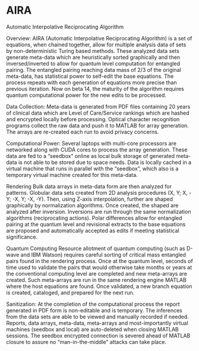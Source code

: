 # AIRA

Automatic Interpolative Reciprocating Algorithm

Overview:
AIRA (Automatic Interpolative Reciprocating Algorithm) is a set of equations, when chained together, allow for multiple analysis data of sets by non-deterministic Turing based methods. These analyzed data sets generate meta-data which are heuristically sorted graphically and then inversed/inverted to allow for quantum level computation for entangled pairing. The entangled pairing reaching data mass of 2/3 of the original meta-data, has statistical power to self-edit the base equations. The process repeats with each generation of equations more precise than previous iteration. Now on beta 14, the maturity of the algorithm requires quantum computational power for the new edits to be processed.

Data Collection:
Meta-data is generated from PDF files containing 20 years of clinical data which are Level of Care/Service rankings which are hashed and encrypted locally before processing. Optical character recognition programs collect the raw data and push it to MATLAB for array generation. The arrays are re-created each run to avoid privacy concerns.

Computational Power:
Several laptops with multi-core processors are networked along with CUDA cores to process the array generation. These data are fed to a “seedbox” online as local bulk storage of generated meta-data is not able to be stored due to space needs. Data is locally cached in a virtual machine that runs in parallel with the “seedbox”, which also is a temporary virtual machine created for this meta-data. 

Rendering
Bulk data arrays in meta-data form are then analyzed for patterns. Globular data sets created from 2D analysis procedures (X, Y; X, -Y; -X, Y; -X, -Y). Then, using Z-axis interpolation, further are shaped graphically by normalization algorithms. Once created, the shaped are analyzed after inversion. Inversions are run through the same normalization algorithms (reciprocating actions). Polar differences allow for entangled pairing at the quantum level and revisional extracts to the base equations are proposed and automatically accepted as edits if meeting statistical significance.

Quantum Computing
Resource allotment of quantum computing (such as D-wave and IBM Watson) requires careful sorting of critical mass entangled pairs found in the rendering process. Once at the quantum level, seconds of time used to validate the pairs that would otherwise take months or years at the conventional computing level are completed and new meta-arrays are created. Such meta-arrays are run in the same rendering engine MATLAB where the host equations are found. Once validated, a new branch equation is created, cataloged, and prepared for the next run.

Sanitization:
At the completion of the computational process the report generated in PDF form is non-editable and is temporary. The inferences from the data sets are able to be viewed and manually recorded if needed. Reports, data arrays, meta-data, meta-arrays and most-importantly virtual machines (seedbox and local) are auto-deleted when closing MATLAB sessions. The seedbox encrypted connection is severed ahead of MATLAB closure to assure no “man-in-the-middle” attacks can take place.
